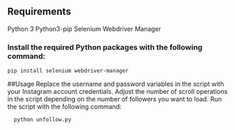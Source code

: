 ## Requirements
Python 3
Python3-pip
Selenium
Webdriver Manager
### Install the required Python packages with the following command:

    pip install selenium webdriver-manager
    
##Usage
Replace the username and password variables in the script with your Instagram account credentials.
Adjust the number of scroll operations in the script depending on the number of followers you want to load.
Run the script with the following command:

      python unfollow.py
